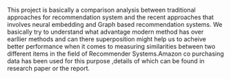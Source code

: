 This project is basically a comparison analysis between  traditional approaches for recommendation system and the recent approaches  that involves neural embedding and Graph based recommendation systems. We basically try to understand what advantage modern method has over earllier methods and can there superposition might help us to acheive better performance when it comes to measuring similarities between two different items  in the field of Recommender Systems.Amazon co purchasing data has been used for this purpose ,details of which can be found in research paper or the report.
